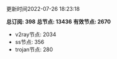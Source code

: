 更新时间2022-07-26 18:23:18

**总订阅: 398**
**总节点: 13436**
**有效节点: 2670**
- v2ray节点: 2034
- ss节点: 356
- trojan节点: 280
